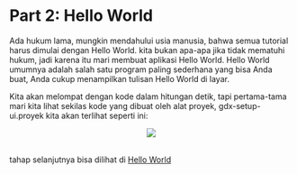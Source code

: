 # Part 2: Hello World

Ada hukum lama, mungkin mendahului usia manusia, bahwa semua tutorial harus dimulai dengan Hello World. kita bukan apa-apa jika tidak mematuhi hukum, jadi karena itu mari membuat aplikasi Hello World. Hello World umumnya adalah salah satu program paling sederhana yang bisa Anda buat, Anda cukup menampilkan tulisan Hello World di layar. 

Kita akan melompat dengan kode dalam hitungan detik, tapi pertama-tama mari kita lihat sekilas kode yang dibuat oleh alat proyek, gdx-setup-ui.proyek kita akan terlihat seperti ini:
<div align="center"><img src="https://user-images.githubusercontent.com/30854434/30595935-e06a38ce-9d7c-11e7-86c6-a7da037b555b.png" widht="60%" /> </div>
 <br/>
 
 tahap selanjutnya bisa dilihat di [Hello World](http://www.gamefromscratch.com/post/2013/09/26/LibGDX-Tutorial-2-Hello-World.aspx)
